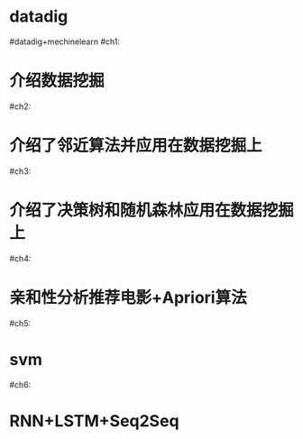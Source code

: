 # datadig
#datadig+mechinelearn
#ch1:    
#    介绍数据挖掘
#ch2:
#    介绍了邻近算法并应用在数据挖掘上
#ch3:
#    介绍了决策树和随机森林应用在数据挖掘上
#ch4:
#    亲和性分析推荐电影+Apriori算法
#ch5:
#    svm
#ch6:
#    RNN+LSTM+Seq2Seq
